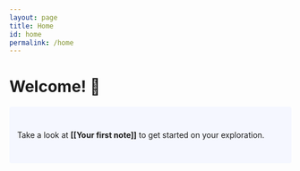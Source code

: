 ```yaml
---
layout: page
title: Home
id: home
permalink: /home
---
```


# Welcome! 🌱

<p style="padding: 3em 1em; background: #f5f7ff; border-radius: 4px;">
  Take a look at <span style="font-weight: bold">[[Your first note]]</span> to get started on your exploration.
</p>










<style>
hr {
  width: 100%;
  border: 0;
  height: 1px;
  }
  
  .wrapper {
    max-width: 46em;
  }
</style>
